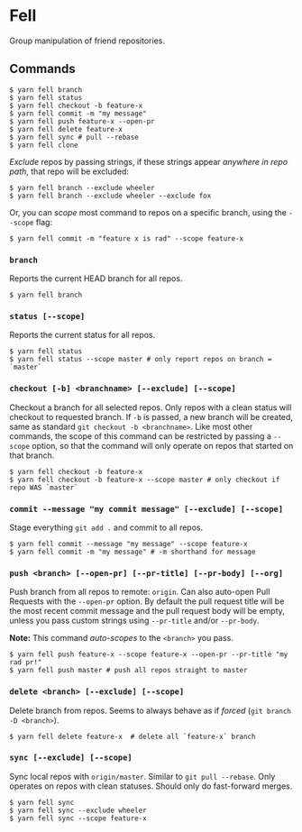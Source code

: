 # Fell

Group manipulation of friend repositories.

## Commands

```SHELL
$ yarn fell branch
$ yarn fell status
$ yarn fell checkout -b feature-x
$ yarn fell commit -m "my message"
$ yarn fell push feature-x --open-pr
$ yarn fell delete feature-x
$ yarn fell sync # pull --rebase
$ yarn fell clone
```

*Exclude* repos by passing strings, if these strings appear _anywhere in repo path_,
that repo will be excluded:

```SHELL
$ yarn fell branch --exclude wheeler
$ yarn fell branch --exclude wheeler --exclude fox
```

Or, you can *scope* most command to repos on a specific branch, using the `--scope` flag:

```SHELL
$ yarn fell commit -m "feature x is rad" --scope feature-x
```

### `branch`

Reports the current HEAD branch for all repos.

```SHELL
$ yarn fell branch
```

### `status [--scope]`

Reports the current status for all repos.

```SHELL
$ yarn fell status
$ yarn fell status --scope master # only report repos on branch = `master`
```

### `checkout [-b] <branchname> [--exclude] [--scope]`

Checkout a branch for all selected repos. Only repos with a clean status
will checkout to requested branch. If `-b` is passed, a new branch will be created,
same as standard `git checkout -b <branchname>`. Like most other commands,
the scope of this command can be restricted by passing a `--scope` option, so
that the command will only operate on repos that started on that branch.

```SHELL
$ yarn fell checkout -b feature-x
$ yarn fell checkout -b feature-x --scope master # only checkout if repo WAS `master`
```

### `commit --message "my commit message" [--exclude] [--scope]`

Stage everything `git add .` and commit to all repos.

```SHELL
$ yarn fell commit --message "my message" --scope feature-x
$ yarn fell commit -m "my message" # -m shorthand for message
```

### `push <branch> [--open-pr] [--pr-title] [--pr-body] [--org]`

Push branch from all repos to remote: `origin`. Can also auto-open Pull Requests
with the `--open-pr` option. By default the pull request title will be the most
recent commit message and the pull request body will be empty, unless you pass
custom strings using `--pr-title` and/or `--pr-body`.

__Note:__ This command *auto-scopes* to the `<branch>` you pass.

```SHELL
$ yarn fell push feature-x --scope feature-x --open-pr --pr-title "my rad pr!"
$ yarn fell push master # push all repos straight to master
```

### `delete <branch> [--exclude] [--scope]`

Delete branch from repos. Seems to always behave as if _forced_ (`git branch -D <branch>`).

```SHELL
$ yarn fell delete feature-x  # delete all `feature-x` branch
```

### `sync [--exclude] [--scope]`

Sync local repos with `origin/master`. Similar to `git pull --rebase`.
Only operates on repos with clean statuses. Should only do fast-forward merges.

```SHELL
$ yarn fell sync
$ yarn fell sync --exclude wheeler
$ yarn fell sync --scope feature-x
```
